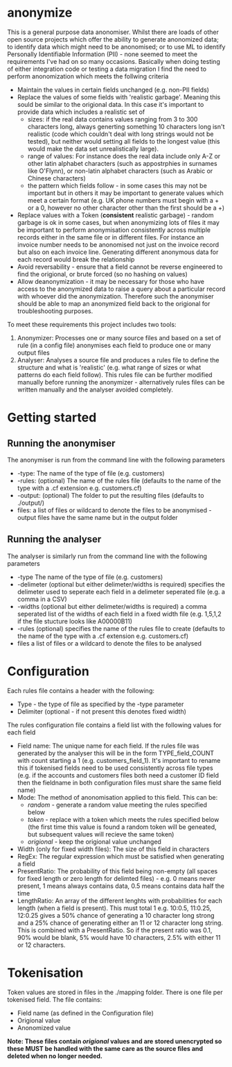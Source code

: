 # anonymize
This is a general purpose data anonomiser. Whilst there are loads of other open source projects which offer the ability to generate anonomized data; to identify data which might need to be anonomised; or to use ML to identify Personally Identifiable Information (PII) - none seemed to meet the requirements I've had on so many occasions. Basically when doing testing of either integration code or testing a data migration I find the need to perform anonomization which meets the follwing criteria
* Maintain the values in certain fields unchanged (e.g. non-PII fields)
* Replace the values of some fields with 'realistic garbage'. Meaning this sould be similar to the origional data. In this case it's important to provide data which includes a realistic set of  
  * sizes: if the real data contains values ranging from 3 to 300 characters long, always generting something 10 characters long isn't realistic (code which couldn't deal with long strings would not be tested), but neither would setting all fields to the longest value (this would make the data set unrealistically large).
  * range of values: For instance does the real data include only A-Z or other latin alphabet characters (such as appostrphies in surnames like O'Flynn), or non-latin alphabet characters (such as Arabic or Chinese characters) 
  * the pattern which fields follow - in some cases this may not be important but in others it may be important to generate values which meet a certain format (e.g. UK phone numbers must begin with a + or a 0, however no other character other than the first should be a +)
* Replace values with a Token (**consistent** realistic garbage) - random garbage is ok in some cases, but when anonymizing lots of files it may be important to perform anonymisation consistently across multiple records either in the same file or in different files. For instance an invoice number needs to be anonomised not just on the invoice record but also on each invoice line. Generating different anonymous data for each record would break the relationship
* Avoid reversability - ensure that a field cannot be reverse engineered to find the origional, or brute forced (so no hashing on values)
* Allow deanonymization - it may be necessary for those who have access to the anonymized data to raise a query about a particular record with whoever did the anonymization. Therefore such the anonymiser should be able to map an anonymized field back to the origional for troubleshooting purposes.

To meet these requirements this project includes two tools:
1. Anonymizer: Processes one or many source files and based on a set of rule (in a config file) anonymises each field to produce one or many output files
2. Analyser: Analyses a source file and produces a rules file to define the structure and what is 'realistic' (e.g. what range of sizes or what patterns do each field follow). This rules file can be further  modified manually before running the anonymizer - alternatively rules files can be written manually and the analyser avoided completely.

# Getting started
## Running the anonymiser
The anonymiser is run from the command line with the following parameters
- -type: The name of the type of file (e.g. customers)
- -rules: (optional) The name of the rules file (defaults to the name of the type with a .cf extension e.g. customers.cf)
- -output: (optional) The folder to put the resulting files (defaults to ./output/)
- files: a list of files or wildcard to denote the files to be anonymised - output files have the same name but in the output folder

## Running the analyser
The analyser is similarly run from the command line with the following parameters
- -type The name of the type of file (e.g. customers)
- -delimeter (optional but either delimeter/widths is required) specifies the delimeter used to seperate each field in a delimeter seperated file (e.g. a comma in a CSV)
- -widths (optional but either delimeter/widths is required) a comma seperated list of the widths of each field in a fixed width file (e.g. 1,5,1,2 if the file stucture looks like A00000B11)
- -rules (optional) specifies the name of the rules file to create (defaults to the name of the type with a .cf extension e.g. customers.cf)
- files a list of files or a wildcard to denote the files to be analysed

# Configuration
Each rules file contains a header with the following:
* Type - the type of file as specified by the -type parameter
* Delimiter (optional - if not present this denotes fixed width)

The rules configuration file contains a field list with the following values for each field
* Field name: The unique name for each field. If the rules file was generated by the analyser this will be in the form TYPE_field_COUNT with count starting a 1 (e.g. customers_field_1). It's important to rename this if tokenised fields need to be used consistently across file types (e.g. if the accounts and customers files both need a customer ID field then the fieldname in both configuration files must share the same field name)
* Mode: The method of anonomisation applied to this field. This can be:
  * *random* - generate a random value meeting the rules specified below
  * *token* - replace with a token which meets the rules specified below (the first time this value is found a random token will be geneated, but subsequent values will recieve the same token)
  * *origional* - keep the origional value unchanged  
* Width (only for fixed width files): The size of this field in characters
* RegEx: The regular expression which must be satisfied when generating a field
* PresentRatio: The probability of this field being non-empty (all spaces for fixed length or zero length for delimted files) - e.g. 0 means never present, 1 means always contains data, 0.5 means contains data half the time
* LengthRatio: An array of the different lenghts with probabilities for each length (when a field is present). This must total 1 e.g. 10:0.5, 11:0.25, 12:0.25 gives a 50% chance of generating a 10 character long strong and a 25% chance of generating either an 11 or 12 character long string. This is combined with a PresentRatio. So if the present ratio was 0.1, 90% would be blank, 5% would have 10 characters, 2.5% with either 11 or 12 characters.

# Tokenisation
Token values are stored in files in the ./mapping folder. There is one file per tokenised field. The file contains:
* Field name (as defined in the Configuration file)
* Origional value
* Anonomized value

**Note: These files contain _origional_ values and are stored unencrypted so these MUST be handled with the same care as the source files and deleted when no longer needed.**